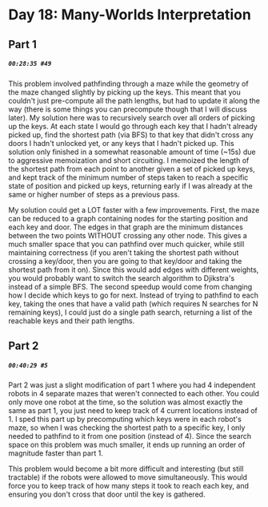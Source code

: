 # Day 18: Many-Worlds Interpretation

## Part 1

##### `00:28:35 #49`

This problem involved pathfinding through a maze while the geometry of the maze changed slightly by picking up the keys. This meant that you couldn't just pre-compute all the path lengths, but had to update it along the way (there is some things you can precompute though that I will discuss later). My solution here was to recursively search over all orders of picking up the keys. At each state I would go through each key that I hadn't already picked up, find the shortest path (via BFS) to that key that didn't cross any doors I hadn't unlocked yet, or any keys that I hadn't picked up. This solution only finished in a somewhat reasonable amount of time (~15s) due to aggressive memoization and short circuiting. I memoized the length of the shortest path from each point to another given a set of picked up keys, and kept track of the minimum number of steps taken to reach a specific state of position and picked up keys, returning early if I was already at the same or higher number of steps as a previous pass.

My solution could get a LOT faster with a few improvements. First, the maze can be reduced to a graph containing nodes for the starting position and each key and door. The edges in that graph are the minimum distances between the two points WITHOUT crossing any other node. This gives a much smaller space that you can pathfind over much quicker, while still maintaining correctness (if you aren't taking the shortest path without crossing a key/door, then you are going to that key/door and taking the shortest path from it on). Since this would add edges with different weights, you would probably want to switch the search algorithm to Djikstra's instead of a simple BFS. The second speedup would come from changing how I decide which keys to go for next. Instead of trying to pathfind to each key, taking the ones that have a valid path (which requires N searches for N remaining keys), I could just do a single path search, returning a list of the reachable keys and their path lengths.

## Part 2

##### `00:40:29 #5`

Part 2 was just a slight modification of part 1 where you had 4 independent robots in 4 separate mazes that weren't connected to each other. You could only move one robot at the time, so the solution was almost exactly the same as part 1, you just need to keep track of 4 current locations instead of 1. I sped this part up by precomputing which keys were in each robot's maze, so when I was checking the shortest path to a specific key, I only needed to pathfind to it from one position (instead of 4). Since the search space on this problem was much smaller, it ends up running an order of magnitude faster than part 1.

This problem would become a bit more difficult and interesting (but still tractable) if the robots were allowed to move simultaneously. This would force you to keep track of how many steps it took to reach each key, and ensuring you don't cross that door until the key is gathered.
